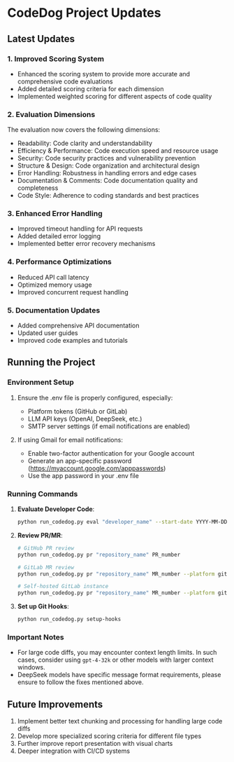 # CodeDog Project Updates

## Latest Updates

### 1. Improved Scoring System
- Enhanced the scoring system to provide more accurate and comprehensive code evaluations
- Added detailed scoring criteria for each dimension
- Implemented weighted scoring for different aspects of code quality

### 2. Evaluation Dimensions
The evaluation now covers the following dimensions:
- Readability: Code clarity and understandability
- Efficiency & Performance: Code execution speed and resource usage
- Security: Code security practices and vulnerability prevention
- Structure & Design: Code organization and architectural design
- Error Handling: Robustness in handling errors and edge cases
- Documentation & Comments: Code documentation quality and completeness
- Code Style: Adherence to coding standards and best practices

### 3. Enhanced Error Handling
- Improved timeout handling for API requests
- Added detailed error logging
- Implemented better error recovery mechanisms

### 4. Performance Optimizations
- Reduced API call latency
- Optimized memory usage
- Improved concurrent request handling

### 5. Documentation Updates
- Added comprehensive API documentation
- Updated user guides
- Improved code examples and tutorials

## Running the Project

### Environment Setup

1. Ensure the .env file is properly configured, especially:
   - Platform tokens (GitHub or GitLab)
   - LLM API keys (OpenAI, DeepSeek, etc.)
   - SMTP server settings (if email notifications are enabled)

2. If using Gmail for email notifications:
   - Enable two-factor authentication for your Google account
   - Generate an app-specific password (https://myaccount.google.com/apppasswords)
   - Use the app password in your .env file

### Running Commands

1. **Evaluate Developer Code**:
   ```bash
   python run_codedog.py eval "developer_name" --start-date YYYY-MM-DD --end-date YYYY-MM-DD
   ```

2. **Review PR/MR**:
   ```bash
   # GitHub PR review
   python run_codedog.py pr "repository_name" PR_number

   # GitLab MR review
   python run_codedog.py pr "repository_name" MR_number --platform gitlab

   # Self-hosted GitLab instance
   python run_codedog.py pr "repository_name" MR_number --platform gitlab --gitlab-url "https://your.gitlab.instance.com"
   ```

3. **Set up Git Hooks**:
   ```bash
   python run_codedog.py setup-hooks
   ```

### Important Notes

- For large code diffs, you may encounter context length limits. In such cases, consider using `gpt-4-32k` or other models with larger context windows.
- DeepSeek models have specific message format requirements, please ensure to follow the fixes mentioned above.

## Future Improvements

1. Implement better text chunking and processing for handling large code diffs
2. Develop more specialized scoring criteria for different file types
3. Further improve report presentation with visual charts
4. Deeper integration with CI/CD systems